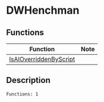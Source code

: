 # DWHenchman
## Functions
| Function | Note |
|----------|------|
|[IsAIOverriddenByScript](IsAIOverriddenByScript.md)| |
## Description
```
Functions: 1
```